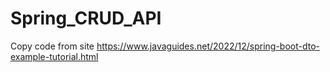 # Spring_CRUD_API
Copy code from site https://www.javaguides.net/2022/12/spring-boot-dto-example-tutorial.html
